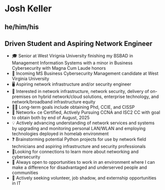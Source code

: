 # Josh Keller
## he/him/his
## Driven Student and Aspiring Network Engineer
<!--
**jmklr/jmklr** is a ✨ _special_ ✨ repository because its `README.md` (this file) appears on your GitHub profile.

Here are some ideas to get you started:

- 🔭 I’m currently working on ...
- 🌱 I’m currently learning ...
- 👯 I’m looking to collaborate on ...
- 🤔 I’m looking for help with ...
- 💬 Ask me about ...
- 📫 How to reach me: ...
- 😄 Pronouns: ...
- ⚡ Fun fact: ...
-->

-  🎓 Senior at West Virignia University finishing my BSBAD in Management Information Systems with a minor in Business Cybersecurity with Magna Cum Laude honors
- 🏫 Incoming MS Business Cybersecurity Management candidate at West Virginia University
- 🖥️ Aspiring network infrastructure and/or security engineer
- 📡 Interested in network infrastructure, network security, delivery of on-premises on hybrid network/cloud solutions, enterprise technology, and network/broadband infrastructure equity
- 👨‍🎓 Long-term goals include obtaining Phd, CCIE, and CISSP
- 📖 Network+ ce Certified, Actively Pursuing CCNA and ISC2 CC with goal to obtain both by end of August, 2025
- 💡 Actively advancing understanding of network services and systems by upgrading and monitoring personal LAN/WLAN and employing technologies deployed in homelab environment
- ❓ Brainstorming potential Python projects for use by network field technicians and aspiring infrastructure and security professionals
- 🤝Looking for connections to learn more about networking and cybersecurity
- 🎁 Always open to opportunities to work in an environment where I can make a difference for disadvantaged and underserved people and communities
- 📆 Actively seeking volunteer, job shadow, and externship opportunities in IT
